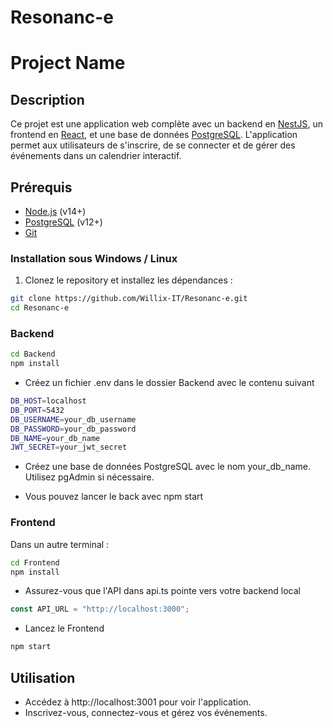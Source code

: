 # Resonanc-e

# Project Name

## Description

Ce projet est une application web complète avec un backend en [NestJS](https://nestjs.com/), un frontend en [React](https://reactjs.org/), et une base de données [PostgreSQL](https://www.postgresql.org/). L'application permet aux utilisateurs de s'inscrire, de se connecter et de gérer des événements dans un calendrier interactif.

## Prérequis

- [Node.js](https://nodejs.org/) (v14+)
- [PostgreSQL](https://www.postgresql.org/) (v12+)
- [Git](https://git-scm.com/)

### Installation sous Windows / Linux

1. Clonez le repository et installez les dépendances :

```bash
git clone https://github.com/Willix-IT/Resonanc-e.git
cd Resonanc-e
```

### Backend

```bash
cd Backend
npm install
```

- Créez un fichier .env dans le dossier Backend avec le contenu suivant

```bash
DB_HOST=localhost
DB_PORT=5432
DB_USERNAME=your_db_username
DB_PASSWORD=your_db_password
DB_NAME=your_db_name
JWT_SECRET=your_jwt_secret
```

- Créez une base de données PostgreSQL avec le nom your_db_name. Utilisez pgAdmin si nécessaire.

- Vous pouvez lancer le back avec npm start

### Frontend

Dans un autre terminal :

```bash
cd Frontend
npm install
```

- Assurez-vous que l'API dans api.ts pointe vers votre backend local

```javascript
const API_URL = "http://localhost:3000";
```

- Lancez le Frontend

```bash
npm start
```

## Utilisation

- Accédez à http://localhost:3001 pour voir l'application.
- Inscrivez-vous, connectez-vous et gérez vos événements.
